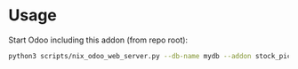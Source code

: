 # Usage

Start Odoo including this addon (from repo root):

```bash
python3 scripts/nix_odoo_web_server.py --db-name mydb --addon stock_picking_origin_reference_purchase
```
